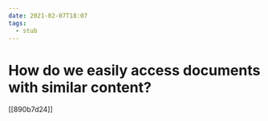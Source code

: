 ```yaml
---
date: 2021-02-07T18:07
tags: 
  - stub
---
```


# How do we easily access documents with similar content?

[[890b7d24]]
